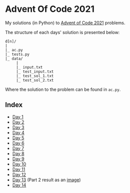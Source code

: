 # Advent Of Code 2021
My solutions (in Python) to [Advent of Code 2021](https://adventofcode.com/2021) problems.

The structure of each days' solution is presented below:

```
d[n]/
|
|_ ac.py
|_ tests.py
|_ data/
     |
     |_ input.txt
     |_ test_input.txt
     |_ test_sol_1.txt
     |_ test_sol_2.txt
```

Where the solution to the problem can be found in `ac.py`.
## Index

* [Day 1](./d1/ac.py)
* [Day 2](./d2/ac.py)
* [Day 3](./d3/ac.py)
* [Day 4](./d4/ac.py)
* [Day 5](./d5/ac.py)
* [Day 6](./d6/ac.py)
* [Day 7](./d7/ac.py)
* [Day 8](./d8/ac.py)
* [Day 9](./d9/ac.py)
* [Day 10](./d10/ac.py)
* [Day 11](./d11/ac.py)
* [Day 12](./d12/ac.py)
* [Day 13](./d13/ac.py) (Part 2 result as an [image](./d13/p2_sol.png))
* [Day 14](./d14/ac.py)
  